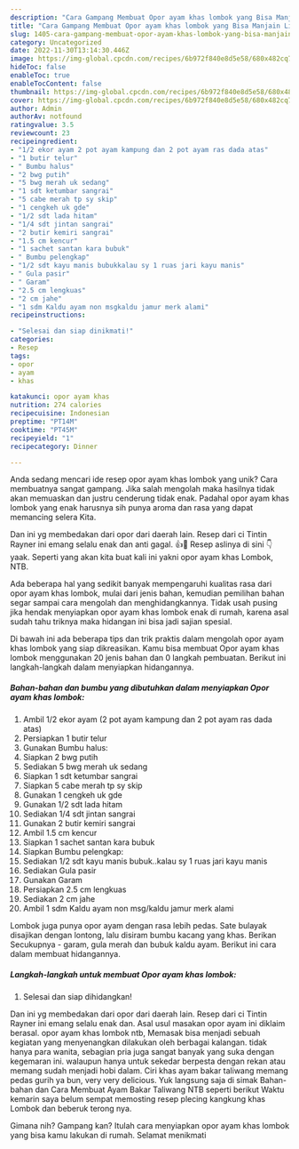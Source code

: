 ```yaml
---
description: "Cara Gampang Membuat Opor ayam khas lombok yang Bisa Manjain Lidah"
title: "Cara Gampang Membuat Opor ayam khas lombok yang Bisa Manjain Lidah"
slug: 1405-cara-gampang-membuat-opor-ayam-khas-lombok-yang-bisa-manjain-lidah
category: Uncategorized
date: 2022-11-30T13:14:30.446Z
image: https://img-global.cpcdn.com/recipes/6b972f840e8d5e58/680x482cq70/opor-ayam-khas-lombok-foto-resep-utama.jpg
hideToc: false
enableToc: true
enableTocContent: false
thumbnail: https://img-global.cpcdn.com/recipes/6b972f840e8d5e58/680x482cq70/opor-ayam-khas-lombok-foto-resep-utama.jpg
cover: https://img-global.cpcdn.com/recipes/6b972f840e8d5e58/680x482cq70/opor-ayam-khas-lombok-foto-resep-utama.jpg
author: Admin
authorAv: notfound
ratingvalue: 3.5
reviewcount: 23
recipeingredient:
- "1/2 ekor ayam 2 pot ayam kampung dan 2 pot ayam ras dada atas"
- "1 butir telur"
- " Bumbu halus"
- "2 bwg putih"
- "5 bwg merah uk sedang"
- "1 sdt ketumbar sangrai"
- "5 cabe merah tp sy skip"
- "1 cengkeh uk gde"
- "1/2 sdt lada hitam"
- "1/4 sdt jintan sangrai"
- "2 butir kemiri sangrai"
- "1.5 cm kencur"
- "1 sachet santan kara bubuk"
- " Bumbu pelengkap"
- "1/2 sdt kayu manis bubukkalau sy 1 ruas jari kayu manis"
- " Gula pasir"
- " Garam"
- "2.5 cm lengkuas"
- "2 cm jahe"
- "1 sdm Kaldu ayam non msgkaldu jamur merk alami"
recipeinstructions:

- "Selesai dan siap dinikmati!"
categories:
- Resep
tags:
- opor
- ayam
- khas

katakunci: opor ayam khas 
nutrition: 274 calories
recipecuisine: Indonesian
preptime: "PT14M"
cooktime: "PT45M"
recipeyield: "1"
recipecategory: Dinner

---
```





Anda sedang mencari ide resep opor ayam khas lombok yang unik? Cara membuatnya sangat gampang. Jika salah mengolah maka hasilnya tidak akan memuaskan dan justru cenderung tidak enak. Padahal opor ayam khas lombok yang enak harusnya sih punya aroma dan rasa yang dapat memancing selera Kita.





Dan ini yg membedakan dari opor dari daerah lain. Resep dari ci Tintin Rayner ini emang selalu enak dan anti gagal. 👍🥰 Resep aslinya di sini 👇 yaak. Seperti yang akan kita buat kali ini yakni opor ayam khas Lombok, NTB.

Ada beberapa hal yang sedikit banyak mempengaruhi kualitas rasa dari opor ayam khas lombok, mulai dari jenis bahan, kemudian pemilihan bahan segar sampai cara mengolah dan menghidangkannya. Tidak usah pusing jika hendak menyiapkan opor ayam khas lombok enak di rumah, karena asal sudah tahu triknya maka hidangan ini bisa jadi sajian spesial.






Di bawah ini ada beberapa tips dan trik praktis dalam mengolah opor ayam khas lombok yang siap dikreasikan. Kamu bisa membuat Opor ayam khas lombok menggunakan 20 jenis bahan dan 0 langkah pembuatan. Berikut ini langkah-langkah dalam menyiapkan hidangannya.

<!--inarticleads1-->

##### Bahan-bahan dan bumbu yang dibutuhkan dalam menyiapkan Opor ayam khas lombok:

1. Ambil 1/2 ekor ayam (2 pot ayam kampung dan 2 pot ayam ras dada atas)
1. Persiapkan 1 butir telur
1. Gunakan  Bumbu halus:
1. Siapkan 2 bwg putih
1. Sediakan 5 bwg merah uk sedang
1. Siapkan 1 sdt ketumbar sangrai
1. Siapkan 5 cabe merah tp sy skip
1. Gunakan 1 cengkeh uk gde
1. Gunakan 1/2 sdt lada hitam
1. Sediakan 1/4 sdt jintan sangrai
1. Gunakan 2 butir kemiri sangrai
1. Ambil 1.5 cm kencur
1. Siapkan 1 sachet santan kara bubuk
1. Siapkan  Bumbu pelengkap:
1. Sediakan 1/2 sdt kayu manis bubuk..kalau sy 1 ruas jari kayu manis
1. Sediakan  Gula pasir
1. Gunakan  Garam
1. Persiapkan 2.5 cm lengkuas
1. Sediakan 2 cm jahe
1. Ambil 1 sdm Kaldu ayam non msg/kaldu jamur merk alami


Lombok juga punya opor ayam dengan rasa lebih pedas. Sate bulayak disajikan dengan lontong, lalu disiram bumbu kacang yang khas. Berikan Secukupnya - garam, gula merah dan bubuk kaldu ayam. Berikut ini cara dalam membuat hidangannya. 

<!--inarticleads2-->

##### Langkah-langkah untuk membuat Opor ayam khas lombok:


1. Selesai dan siap dihidangkan!

Dan ini yg membedakan dari opor dari daerah lain. Resep dari ci Tintin Rayner ini emang selalu enak dan. Asal usul masakan opor ayam ini diklaim berasal. opor ayam khas lombok ntb, Memasak bisa menjadi sebuah kegiatan yang menyenangkan dilakukan oleh berbagai kalangan. tidak hanya para wanita, sebagian pria juga sangat banyak yang suka dengan kegemaran ini. walaupun hanya untuk sekedar berpesta dengan rekan atau memang sudah menjadi hobi dalam. Ciri khas ayam bakar taliwang memang pedas gurih ya bun, very very delicious. Yuk langsung saja di simak Bahan-bahan dan Cara Membuat Ayam Bakar Taliwang NTB seperti berikut Waktu kemarin saya belum sempat memosting resep plecing kangkung khas Lombok dan beberuk terong nya. 

Gimana nih? Gampang kan? Itulah cara menyiapkan opor ayam khas lombok yang bisa kamu lakukan di rumah. Selamat menikmati
